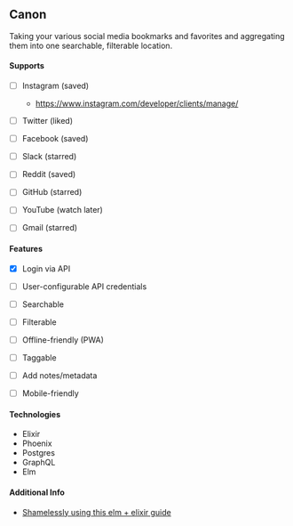 ## Canon

Taking your various social media bookmarks and favorites and aggregating them into one searchable, filterable location.


#### Supports

- [ ] Instagram (saved)
  * https://www.instagram.com/developer/clients/manage/
- [ ] Twitter (liked)
- [ ] Facebook (saved)
- [ ] Slack (starred)
- [ ] Reddit (saved)
- [ ] GitHub (starred)
- [ ] YouTube (watch later)
- [ ] Gmail (starred)


#### Features

- [x] Login via API
- [ ] User-configurable API credentials
- [ ] Searchable
- [ ] Filterable
- [ ] Offline-friendly (PWA)
- [ ] Taggable
- [ ] Add notes/metadata
- [ ] Mobile-friendly


#### Technologies

* Elixir
* Phoenix
* Postgres
* GraphQL
* Elm


#### Additional Info

* [Shamelessly using this elm + elixir guide](https://dev.to/miguelcoba/elixir-api-and-elm-spa-4hpf)
